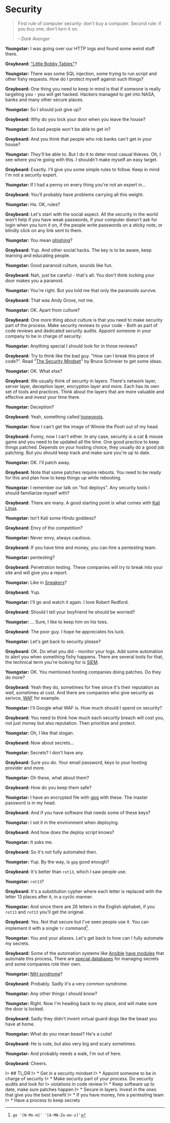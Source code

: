 # Security

> First rule of computer security: don't buy a computer. Second rule: if you buy
> one, don't turn it on.
> 
>    *- Dark Avenger*

**Youngstar:** I was going over our HTTP logs and found some weird stuff there.

**Graybeard:** ["Little Bobby Tables"][xkmom]?

**Youngstar:** There was some SQL injection, some trying to run script and other
fishy requests. How do I protect myself against such things?

**Graybeard:** One thing you need to keep in mind is that if someone is really
targeting you - you will get hacked. Hackers managed to get into NASA, banks and
many other secure places.

**Youngstar:** So I should just give up?

**Graybeard:** Why do you lock your door when you leave the house?

**Youngstar:** So bad people won't be able to get in?

**Graybeard:** And you think that people who rob banks can't get in your house?

**Youngstar:** *They'll* be able to. But I do it to deter most casual thieves.
Oh, I see where you're going with this. I shouldn't make myself an easy target.

**Graybeard:** Exactly. I'll give you some simple rules to follow. Keep in mind
I'm not a security expert.

**Youngstar:** If I had a penny on every thing you're not an expert in...

**Graybeard:** You'll probably have problems carrying all this weight.

**Youngstar:** Ha. OK, rules?

**Graybeard:** Let's start with the social aspect. All the security in the world
won't help if you have weak passwords, if your computer doesn't ask for login when
you turn it on, if the people write passwords on a sticky note, or blindly click
on any link sent to them.

**Youngstar:** You mean [phishing][phishing]?

**Graybeard:** Yup. And other social hacks. The key is to be aware, keep
learning and educating people.

**Youngstar:** Good paranoid culture, sounds like fun.

**Graybeard:** Nah, just be careful - that's all. You don't think locking your
door makes you a paranoid.

**Youngstar:** You're right. But you told me that only the paranoids survive.

**Graybeard:** That was Andy Grove, not me.

**Youngstar:** OK. Apart from culture?

**Graybeard:** One more thing about culture is that you need to make security
part of the process. Make security reviews to your code - Both as part of code
reviews and dedicated security audits. Appoint someone in your company to be in
charge of security.

**Youngstar:** Anything special I should look for in those reviews?

**Graybeard:** Try to think like the bad guy. "How can I break this piece of
code?". Read "[The Security Mindset][mindset]" by Bruce Schneier to get some
ideas.

**Youngstar:** OK. What else?

**Graybeard:** We usually think of security in layers. There's network layer,
server layer, deception layer, encryption layer and more. Each has its own set
of tools and practices. Think about the layers that are more valuable and
effective and invest your time there.

**Youngstar:** Deception?

**Graybeard:** Yeah, something called [honeypots][honey].

**Youngstar:** Now I can't get the image of Winnie the Pooh out of my head.

**Graybeard:** Funny, now I can't either. In any case, security is a cat & mouse
game and you need to be updated all the time. One good practice to keep things
patched. Depends on your hosting choice, they usually do a good job patching. But
you should keep track and make sure you're up to date.

**Youngstar:** OK. I'll patch away.

**Graybeard:** Note that some patches require reboots. You need to be ready for
this and plan how to keep things up while rebooting.

**Youngstar:** I remember our talk on "hot deploys". Any security tools I should
familiarize myself with?

**Graybeard:** There are many. A good starting point is what comes with [Kali
Linux][kali].

**Youngstar:** Isn't Kali some Hindu goddess?

**Graybeard:** Envy of the competition?

**Youngstar:** Never envy, always cautious.

**Graybeard:** If you have time and money, you can hire a pentesting team.

**Youngstar:** pentesting?

**Graybeard:** Penetration testing. These companies will try to break into your
site and will give you a report.

**Youngstar:** Like in [Sneakers][sneakers]?

**Graybeard:** Yup.

**Youngstar:** I'll go and watch it again. I love Robert Redford.

**Graybeard:** Should I tell your boyfriend he should be worried?

**Youngstar:** ... Sure, I like to keep him on his toes.

**Graybeard:** The poor guy. I hope he appreciates his luck.

**Youngstar:** Let's get back to security please?

**Graybeard:** OK. Do what you did - monitor your logs. Add some automation to
alert you when something fishy happens. There are several tools for that, the
technical term you're looking for is [SIEM][siem].

**Youngstar:** OK. You mentioned hosting companies doing patches. Do they do
more?

**Graybeard:** Yeah they do, sometimes for free since it's their reputation as
well, sometimes at cost. And there are companies who give security as serivce,
[WAF][waf] for example.

**Youngstar:** I'll Google what WAF is. How much should I spend on security?

**Graybeard:** You need to think how much each security breach will cost you,
not just money but also reputation. Then prioritize and protect.

**Youngstar:** Oh, I like that slogan.

**Graybeard:** Now about secrets...

**Youngstar:** Secrets? I don't have any.

**Graybeard:** Sure you do. Your email password, keys to your hosting provider
and more.

**Youngstar:** Oh these, what about them?

**Graybeard:** How do you keep them safe?

**Youngstar:** I have an encrypted file with [gpg][gpg] with these. The master
password is in my head.

**Graybeard:** And if you have software that needs some of these keys?

**Youngstar:** I set it in the environment when deploying.

**Graybeard:** And how does the deploy script knows?

**Youngstar:** It asks me.

**Graybeard:** So it's not fully automated then.

**Youngstar:** Yup. By the way, is `gpg` good enough?

**Graybeard:** It's better than `rot13`, which I saw people use.

**Youngstar:** `rot13`?

**Graybeard:** It's a substitution cypher where each letter is replaced with the
letter 13 places after it, in a cyclic manner.

**Youngstar:** And since there are 26 letters in the English alphabet, if you
`rot13` and `rot13` you'll get the original.

**Graybeard:** Yes. Not that secure but I've seen people use it. You can implement it
with a single `tr` command[^tr].

**Youngstar:** You and your aliases. Let's get back to how can I fully automate
my secrets.

**Graybeard:** Some of the automation systems like [Ansible][ansible] [have
modules][avault] that automate this process, There are [special
databases][hvault] for managing secrets and some companies role their own.

**Youngstar:** [NIH syndrome][nih]?

**Graybeard:** Probably. Sadly it's a very common syndrome.

**Youngstar:** Any other things I should know?

**Youngstar:** Right. Now I'm heading back to my place, and will make sure the
door is locked.

**Graybeard:** Sadly they didn't invent virtual guard dogs like the beast you
have at home.

**Youngstar:** What do you mean beast? He's a cutie!

**Graybeard:** He is cute, but also very big and scary sometimes.

**Youngstar:** And probably needs a walk, I'm out of here.

**Graybeard:** Cheers.

I> ## TL;DR
I> * Get in a security mindset
I> * Appoint someone to be in charge of security
I> * Make security part of your process. Do security audits and look for
I>   violations in code review
I> * Keep software up to date, make sure patches happen
I> * Secure in layers. Invest in the ones that give you the best benefit
I> * If you have money, hire a pentesting team
I> * Have a process to keep secrets


[ansible]: https://www.ansible.com/
[avault]: http://docs.ansible.com/ansible/playbooks_vault.html
[cloudflare]: https://www.cloudflare.com
[gpg]: https://www.gnupg.org/
[hvault]: https://www.vaultproject.io/
[kali]: https://www.kali.org/
[mindset]: https://www.schneier.com/blog/archives/2008/03/the_security_mi_1.html
[phishing]: https://en.wikipedia.org/wiki/Phishing
[sneakers]: http://www.imdb.com/title/tt0105435/
[xkmom]: https://xkcd.com/327/
[honey]: https://en.wikipedia.org/wiki/Honeypot_(computing)
[siem]: https://en.wikipedia.org/wiki/Security_information_and_event_management
[waf]: https://www.owasp.org/index.php/Web_Application_Firewall
[nih]: https://en.wikipedia.org/wiki/Not_invented_here

[^tr]: `ge '[N-Mn-m]' '[A-MN-Za-mn-z]'`[^tr2]
[^tr2]: The answer of course is encrypted with `rot13` ☺
